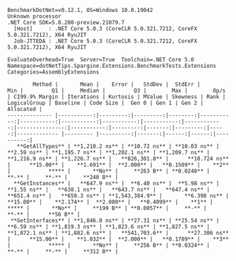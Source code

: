 
    BenchmarkDotNet=v0.12.1, OS=Windows 10.0.19042
    Unknown processor
    .NET Core SDK=5.0.200-preview.21079.7
      [Host]     : .NET Core 5.0.3 (CoreCLR 5.0.321.7212, CoreFX 5.0.321.7212), X64 RyuJIT
      Job-JTTEDA : .NET Core 5.0.3 (CoreCLR 5.0.321.7212, CoreFX 5.0.321.7212), X64 RyuJIT

    EvaluateOverhead=True  Server=True  Toolchain=.NET Core 5.0  
    Namespace=dotNetTips.Spargine.Extensions.BenchmarkTests.Extensions  Categories=AssemblyExtensions  

            Method |       Mean |    Error |   StdDev |  StdErr |        Min |         Q1 |     Median |         Q3 |        Max |        Op/s | CI99.9% Margin | Iterations | Kurtosis | MValue | Skewness | Rank | LogicalGroup | Baseline | Code Size |  Gen 0 | Gen 1 | Gen 2 | Allocated |
    -------------- |-----------:|---------:|---------:|--------:|-----------:|-----------:|-----------:|-----------:|-----------:|------------:|---------------:|-----------:|---------:|-------:|---------:|-----:|------------- |--------- |----------:|-------:|------:|------:|----------:|
       **GetAllTypes** | **1,210.2 ns** | **10.72 ns** | **10.03 ns** | **2.59 ns** | **1,195.7 ns** | **1,202.1 ns** | **1,209.7 ns** | **1,216.9 ns** | **1,226.7 ns** |   **826,301.8** |      **10.724 ns** |      **15.00** |    **1.691** |  **2.000** |   **0.1509** |    **2** |            ***** |       **No** |     **263 B** | **0.0248** |     **-** |     **-** |     **240 B** |
      **GetInstances** |   **647.9 ns** |  **6.40 ns** |  **5.98 ns** | **1.55 ns** |   **638.1 ns** |   **643.7 ns** |   **647.4 ns** |   **651.4 ns** |   **659.3 ns** | **1,543,384.9** |       **6.398 ns** |      **15.00** |    **2.174** |  **2.000** |   **0.4099** |    **1** |            ***** |       **No** |     **199 B** | **0.0057** |     **-** |     **-** |      **56 B** |
     **GetInterfaces** | **1,846.0 ns** | **27.31 ns** | **25.54 ns** | **6.59 ns** | **1,819.3 ns** | **1,823.6 ns** | **1,827.5 ns** | **1,872.1 ns** | **1,882.6 ns** |   **541,703.6** |      **27.306 ns** |      **15.00** |    **1.032** |  **2.000** |   **0.1789** |    **3** |            ***** |       **No** |     **256 B** | **0.0324** |     **-** |     **-** |     **312 B** |
